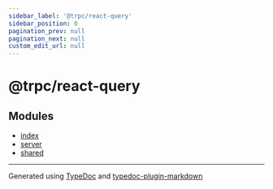 ```yaml
---
sidebar_label: '@trpc/react-query'
sidebar_position: 0
pagination_prev: null
pagination_next: null
custom_edit_url: null
---
```


# @trpc/react-query

## Modules

- [index](01-module.index/index.md)
- [server](02-module.server/index.md)
- [shared](03-module.shared/index.md)

---

Generated using [TypeDoc](https://typedoc.org/) and [typedoc-plugin-markdown](https://www.npmjs.com/package/typedoc-plugin-markdown)
